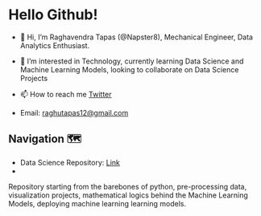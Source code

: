 # Hello Github!
- 👋 Hi, I’m Raghavendra Tapas (@Napster8), Mechanical Engineer, Data Analytics Enthusiast.

- 👀 I’m interested in Technology, currently learning Data Science and Machine Learning Models, looking to collaborate on Data Science Projects

- 📫 How to reach me [Twitter](https://twitter.com/raghutapas12/"@raghutapas12")

- Email: raghutapas12@gmail.com


## Navigation :world_map:

- Data Science Repository: [Link](https://github.com/Napster8/Data-Science)
- 
Repository starting from the barebones of python, pre-processing data, visualization projects, mathematical logics behind the Machine Learning Models, deploying machine learning learning models.

